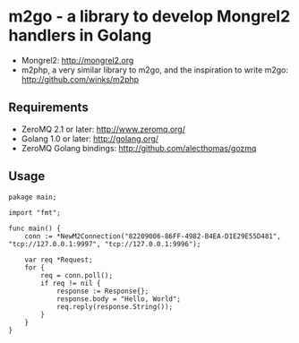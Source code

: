 m2go - a library to develop Mongrel2 handlers in Golang
=======================================================

* Mongrel2: <http://mongrel2.org>
* m2php, a very similar library to m2go, and the inspiration to write m2go: <http://github.com/winks/m2php>

Requirements
------------

* ZeroMQ 2.1 or later: <http://www.zeromq.org/>
* Golang 1.0 or later: <http://golang.org/>
* ZeroMQ Golang bindings: <http://github.com/alecthomas/gozmq>

Usage
-----

```golang
pakage main;

import "fmt";

func main() {
    conn := *NewM2Connection("82209006-86FF-4982-B4EA-D1E29E55D481", "tcp://127.0.0.1:9997", "tcp://127.0.0.1:9996");
    
    var req *Request;
    for {
        req = conn.poll();
        if req != nil {
            response := Response{};
            response.body = "Hello, World";
            req.reply(response.String());
        }
    }
}
```
